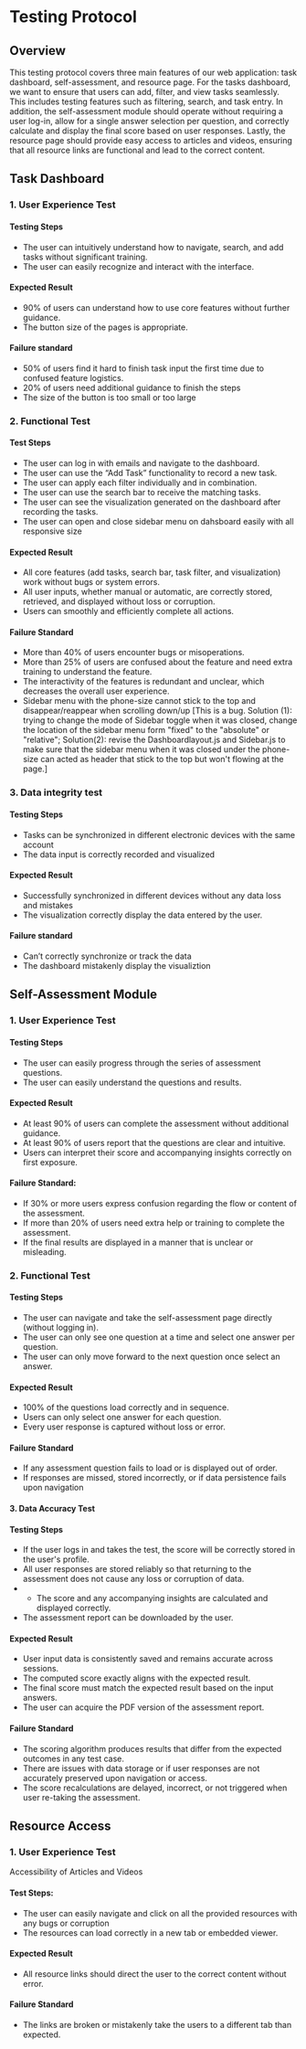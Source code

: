 # Testing Protocol

## Overview
This testing protocol covers three main features of our web application: task dashboard, self-assessment, and resource page. For the tasks dashboard, we want to ensure that users can add, filter, and view tasks seamlessly. This includes testing features such as filtering, search, and task entry. In addition, the self-assessment module should operate without requiring a user log-in, allow for a single answer selection per question, and correctly calculate and display the final score based on user responses. Lastly, the resource page should provide easy access to articles and videos, ensuring that all resource links are functional and lead to the correct content.

## Task Dashboard
### 1. User Experience Test
#### Testing Steps
- The user can intuitively understand how to navigate, search, and add tasks without significant training.
- The user can easily recognize and interact with the interface.

#### Expected Result
- 90% of users can understand how to use core features without further guidance.
- The button size of the pages is appropriate.

#### Failure standard
- 50% of users find it hard to finish task input the first time due to confused feature logistics.
- 20% of users need additional guidance to finish the steps
- The size of the button is too small or too large

### 2. Functional Test
#### Test Steps
- The user can log in with emails and navigate to the dashboard.
- The user can use the “Add Task” functionality to record a new task.
- The user can apply each filter individually and in combination.
- The user can use the search bar to receive the matching tasks.
- The user can see the visualization generated on the dashboard after recording the tasks. 
- The user can open and close sidebar menu on dahsboard easily with all responsive size

#### Expected Result
- All core features (add tasks, search bar, task filter, and visualization) work without bugs or system errors.
- All user inputs, whether manual or automatic, are correctly stored, retrieved, and displayed without loss or corruption.
- Users can smoothly and efficiently complete all actions.

#### Failure Standard 
- More than 40% of users encounter bugs or misoperations.
- More than 25% of users are confused about the feature and need extra training to understand the feature.
- The interactivity of the features is redundant and unclear, which decreases the overall user experience.
- Sidebar menu with the phone-size cannot stick to the top and disappear/reappear when scrolling down/up [This is a bug. Solution (1): trying to change the mode of Sidebar toggle when it was closed, change the location of the sidebar menu form "fixed" to the "absolute" or "relative"; Solution(2): revise the Dashboardlayout.js and Sidebar.js to make sure that the sidebar menu when it was closed under the phone-size can acted as header that stick to the top but won't flowing at the page.]

### 3. Data integrity test
#### Testing Steps 
- Tasks can be synchronized in different electronic devices with the same account
- The data input is correctly recorded and visualized

#### Expected Result
- Successfully synchronized in different devices without any data loss and mistakes
- The visualization correctly display the data entered by the user.

#### Failure standard
- Can’t correctly synchronize or track the data 
- The dashboard mistakenly display the visualiztion 


## Self-Assessment Module
### 1. User Experience Test
#### Testing Steps
- The user can easily progress through the series of assessment questions.
- The user can easily understand the questions and results.

#### Expected Result
- At least 90% of users can complete the assessment without additional guidance.
- At least 90% of users report that the questions are clear and intuitive.
- Users can interpret their score and accompanying insights correctly on first exposure.

#### Failure Standard:
- If 30% or more users express confusion regarding the flow or content of the assessment.
- If more than 20% of users need extra help or training to complete the assessment.
- If the final results are displayed in a manner that is unclear or misleading.

### 2. Functional Test
#### Testing Steps 
- The user can navigate and take the self-assessment page directly (without logging in).
- The user can only see one question at a time and select one answer per question.
- The user can only move forward to the next question once select an answer.

#### Expected Result
- 100% of the questions load correctly and in sequence.
- Users can only select one answer for each question.
- Every user response is captured without loss or error.

#### Failure Standard 
- If any assessment question fails to load or is displayed out of order.
- If responses are missed, stored incorrectly, or if data persistence fails upon navigation

#### 3. Data Accuracy Test
#### Testing Steps 
- If the user logs in and takes the test, the score will be correctly stored in the user's profile.
- All user responses are stored reliably so that returning to the assessment does not cause any loss or corruption of data.
- - The score and any accompanying insights are calculated and displayed correctly.
- The assessment report can be downloaded by the user.

#### Expected Result
- User input data is consistently saved and remains accurate across sessions.
- The computed score exactly aligns with the expected result.
- The final score must match the expected result based on the input answers.
- The user can acquire the PDF version of the assessment report. 

#### Failure Standard
- The scoring algorithm produces results that differ from the expected outcomes in any test case.
- There are issues with data storage or if user responses are not accurately preserved upon navigation or access.
- The score recalculations are delayed, incorrect, or not triggered when user re-taking the assessment.


## Resource Access
### 1. User Experience Test
Accessibility of Articles and Videos
#### Test Steps:
- The user can easily navigate and click on all the provided resources with any bugs or corruption
- The resources can load correctly in a new tab or embedded viewer.

#### Expected Result
- All resource links should direct the user to the correct content without error.

#### Failure Standard
- The links are broken or mistakenly take the users to a different tab than expected. 
